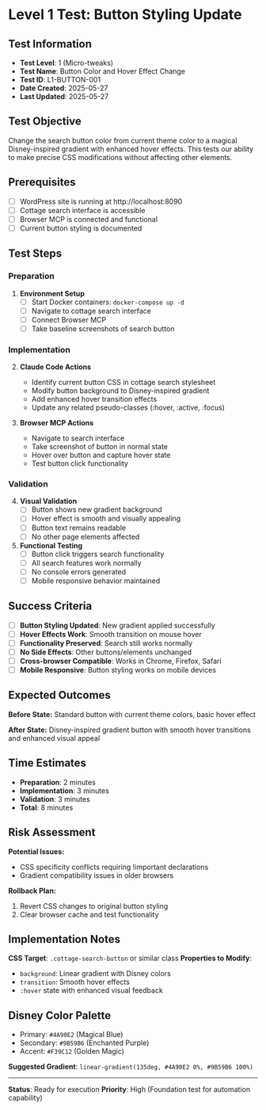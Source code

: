 # Level 1 Test: Button Styling Update

## Test Information
- **Test Level**: 1 (Micro-tweaks)
- **Test Name**: Button Color and Hover Effect Change
- **Test ID**: L1-BUTTON-001
- **Date Created**: 2025-05-27
- **Last Updated**: 2025-05-27

## Test Objective
Change the search button color from current theme color to a magical Disney-inspired gradient with enhanced hover effects. This tests our ability to make precise CSS modifications without affecting other elements.

## Prerequisites
- [ ] WordPress site is running at http://localhost:8090
- [ ] Cottage search interface is accessible
- [ ] Browser MCP is connected and functional
- [ ] Current button styling is documented

## Test Steps

### Preparation
1. **Environment Setup**
   - [ ] Start Docker containers: `docker-compose up -d`
   - [ ] Navigate to cottage search interface
   - [ ] Connect Browser MCP
   - [ ] Take baseline screenshots of search button

### Implementation
2. **Claude Code Actions**
   - Identify current button CSS in cottage search stylesheet
   - Modify button background to Disney-inspired gradient
   - Add enhanced hover transition effects
   - Update any related pseudo-classes (:hover, :active, :focus)

3. **Browser MCP Actions**
   - Navigate to search interface
   - Take screenshot of button in normal state
   - Hover over button and capture hover state
   - Test button click functionality

### Validation
4. **Visual Validation**
   - [ ] Button shows new gradient background
   - [ ] Hover effect is smooth and visually appealing
   - [ ] Button text remains readable
   - [ ] No other page elements affected

5. **Functional Testing**
   - [ ] Button click triggers search functionality
   - [ ] All search features work normally
   - [ ] No console errors generated
   - [ ] Mobile responsive behavior maintained

## Success Criteria
- [ ] **Button Styling Updated**: New gradient applied successfully
- [ ] **Hover Effects Work**: Smooth transition on mouse hover
- [ ] **Functionality Preserved**: Search still works normally
- [ ] **No Side Effects**: Other buttons/elements unchanged
- [ ] **Cross-browser Compatible**: Works in Chrome, Firefox, Safari
- [ ] **Mobile Responsive**: Button styling works on mobile devices

## Expected Outcomes
**Before State:**
Standard button with current theme colors, basic hover effect

**After State:**
Disney-inspired gradient button with smooth hover transitions and enhanced visual appeal

## Time Estimates
- **Preparation**: 2 minutes
- **Implementation**: 3 minutes
- **Validation**: 3 minutes
- **Total**: 8 minutes

## Risk Assessment
**Potential Issues:**
- CSS specificity conflicts requiring !important declarations
- Gradient compatibility issues in older browsers

**Rollback Plan:**
1. Revert CSS changes to original button styling
2. Clear browser cache and test functionality

## Implementation Notes
**CSS Target**: `.cottage-search-button` or similar class
**Properties to Modify**:
- `background`: Linear gradient with Disney colors
- `transition`: Smooth hover effects
- `:hover` state with enhanced visual feedback

## Disney Color Palette
- Primary: `#4A90E2` (Magical Blue)
- Secondary: `#9B59B6` (Enchanted Purple)
- Accent: `#F39C12` (Golden Magic)

**Suggested Gradient**: `linear-gradient(135deg, #4A90E2 0%, #9B59B6 100%)`

---

**Status**: Ready for execution
**Priority**: High (Foundation test for automation capability)